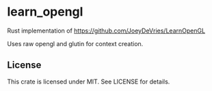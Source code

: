 # learn_opengl
Rust implementation of https://github.com/JoeyDeVries/LearnOpenGL

Uses raw opengl and glutin for context creation.

## License
This crate is licensed under MIT. See LICENSE for details.
